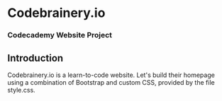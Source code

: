 # Codebrainery.io
### Codecademy Website Project

## Introduction
Codebrainery.io is a learn-to-code website. Let's build their homepage using a combination of Bootstrap and custom CSS, provided by the file style.css.


